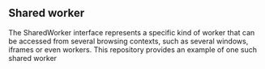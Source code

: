 ## Shared worker 

The SharedWorker interface represents a specific kind of worker that can be accessed from several browsing contexts, such as several windows, iframes or even workers. This repository provides an example of one such shared worker
